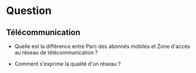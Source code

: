 # Question

## Télécommunication

- Quelle est la différence entre Parc des abonnés mobiles et Zone d'accès au réseau de télécommunication ?

- Comment s'exprime la qualité d'un réseau ?

